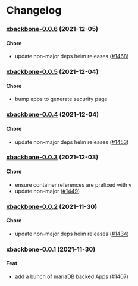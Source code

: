 # Changelog<br>


<a name="xbackbone-0.0.6"></a>
### [xbackbone-0.0.6](https://github.com/truecharts/apps/compare/xbackbone-0.0.5...xbackbone-0.0.6) (2021-12-05)

#### Chore

* update non-major deps helm releases ([#1468](https://github.com/truecharts/apps/issues/1468))



<a name="xbackbone-0.0.5"></a>
### [xbackbone-0.0.5](https://github.com/truecharts/apps/compare/xbackbone-0.0.4...xbackbone-0.0.5) (2021-12-04)

#### Chore

* bump apps to generate security page



<a name="xbackbone-0.0.4"></a>
### [xbackbone-0.0.4](https://github.com/truecharts/apps/compare/xbackbone-0.0.3...xbackbone-0.0.4) (2021-12-04)

#### Chore

* update non-major deps helm releases ([#1453](https://github.com/truecharts/apps/issues/1453))



<a name="xbackbone-0.0.3"></a>
### [xbackbone-0.0.3](https://github.com/truecharts/apps/compare/xbackbone-0.0.2...xbackbone-0.0.3) (2021-12-03)

#### Chore

* ensure container references are prefixed with v
* update non-major ([#1449](https://github.com/truecharts/apps/issues/1449))



<a name="xbackbone-0.0.2"></a>
### [xbackbone-0.0.2](https://github.com/truecharts/apps/compare/xbackbone-0.0.1...xbackbone-0.0.2) (2021-11-30)

#### Chore

* update non-major deps helm releases ([#1434](https://github.com/truecharts/apps/issues/1434))



<a name="xbackbone-0.0.1"></a>
### xbackbone-0.0.1 (2021-11-30)

#### Feat

* add  a bunch of mariaDB backed Apps ([#1407](https://github.com/truecharts/apps/issues/1407))
